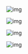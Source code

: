 ![img](https://i.hizliresim.com/qliuhcd.png?raw=true "Title")

![img](https://i.hizliresim.com/jncq010.png?raw=true "Title")

![img](https://i.hizliresim.com/hqe4fxp.png?raw=true "Title")

![img](https://i.hizliresim.com/5pn1he4.png?raw=true "Title")

